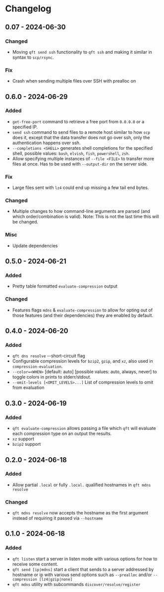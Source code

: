 # Changelog

## 0.07 - 2024-06-30

### Changed

- Moving `qft send ssh` functionality to `qft ssh` and making it similar in syntax to `scp/rsync`.

### Fix

- Crash when sending multiple files over SSH with prealloc on

## 0.6.0 - 2024-06-29

### Added

- `get-free-port` command to retrieve a free port from `0.0.0.0` or a specified IP.
- `send ssh` command to send files to a remote host similar to how `scp` does it, except that the data transfer does not go over ssh, only the authentication happens over ssh.
- `--completions <SHELL>` generates shell completions for the specified shell, possible values: `bash`, `elvish`, `fish`, `powershell`, `zsh`.
- Allow specifying multiple instances of `--file <FILE>` to transfer more files at once. Has to be used with `--output-dir` on the server side.

### Fix

- Large files sent with `lz4` could end up missing a few tail end bytes.

### Changed

- Multiple changes to how command-line arguments are parsed (and which order/combination is valid). Note: This is not the last time this will be changed.

### Misc

- Update dependencies

## 0.5.0 - 2024-06-21

### Added

- Pretty table formatted `evaluate-compression` output

### Changed

- Features flags `mdns` & `evaluate-compression` to allow for opting out of those features (and their dependencies) they are enabled by default.

## 0.4.0 - 2024-06-20

### Added

- `qft dns resolve` --short-circuit flag
- Configurable compression levels for `bzip2`, `gzip`, and `xz`, also used in `compression-evaluation`.
- `--color=<WHEN>`  [default: auto] [possible values: auto, always, never] to toggle colors in prints to stderr/stdout.
- `--omit-levels [<OMIT_LEVELS>...]` List of compression levels to omit from evaluation

## 0.3.0 - 2024-06-19

### Added

- `qft evaluate-compression` allows passing a file which `qft` will evaluate each compression type on an output the results.
- `xz` support
- `bzip2` support

## 0.2.0 - 2024-06-18

### Added

- Allow partial `.local` or fully `.local.` qualified hostnames in `qft mdns resolve`

### Changed

- `qft mdns resolve` now accepts the hostname as the first argument instead of requiring it passed via `--hostname`

## 0.1.0 - 2024-06-18

### Added

- `qft listen` start a server in listen mode with various options for how to receive some content.
- `qft send [ip|mdns]` start a client that sends to a server addressed by hostname or ip with various send options such as `--prealloc` and/or `--compression [lz4|gzip|none]`
- `qft mdns` utility with subcommands `discover/resolve/register`
